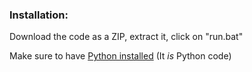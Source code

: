 <h3>Installation: </h3>

Download the code as a ZIP, extract it, click on "run.bat"

Make sure to have [Python installed](https://www.python.org/downloads/) (It _is_ Python code)


